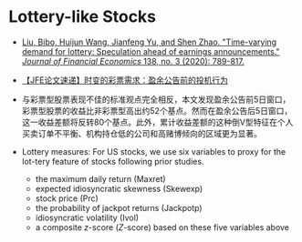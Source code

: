 # Lottery-like Stocks

- [Liu, Bibo, Huijun Wang, Jianfeng Yu, and Shen Zhao. "Time-varying demand for lottery: Speculation ahead of earnings announcements." *Journal of Financial Economics* 138, no. 3 (2020): 789-817.](https://www.sciencedirect.com/science/article/pii/S0304405X20301835)
- [【JFE论文速递】时变的彩票需求：盈余公告前的投机行为](https://mp.weixin.qq.com/s/aJP0TssPZ-U4WzV_eK0N7w)

- 与彩票型股票表现不佳的标准观点完全相反，本文发现盈余公告前5日窗口，彩票型股票的收益比非彩票型高出约52个基点。然而在盈余公告后5日窗口，这一收益差额将反转80个基点。此外，累计收益差额的这种倒V型特征在个人买卖订单不平衡、机构持仓低的公司和高赌博倾向的区域更为显著。
- Lottery measures: For US stocks, we use six variables to proxy for the lot-tery feature of stocks following prior studies. 
  - the maximum daily return (Maxret)
  - expected idiosyncratic skewness (Skewexp)
  - stock price (Prc)
  - the probability of jackpot returns (Jackpotp)
  - idiosyncratic volatility (Ivol)
  - a composite *z*-score (*Z*-score) based on these five variables above

